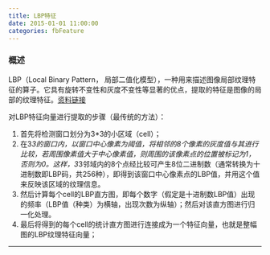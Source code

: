```yaml
---
title: LBP特征
date: 2015-01-01 11:00:00
categories: fbFeature
---
```


<script type="text/javascript" src="http://cdn.mathjax.org/mathjax/latest/MathJax.js?config=default"></script>

<!--<img src="http://latex.codecogs.com/gif.latex? a^{i}"/>
<center><img src="{{ site.baseurl }}/images/pdBase/svm_smo1.png"></center>-->

### 概述

   LBP（Local Binary Pattern， 局部二值化模型），一种用来描述图像局部纹理特征的算子。它具有旋转不变性和灰度不变性等显著的优点，提取的特征是图像的局部的纹理特征。[资料链接](http://blog.csdn.net/quincuntial/article/details/50541815)

   对LBP特征向量进行提取的步骤（最传统的方法）：

1. 首先将检测窗口划分为3*3的小区域（cell）；
2. 在3*3的窗口内，以窗口中心像素为阈值，将相邻的8个像素的灰度值与其进行比较，若周围像素值大于中心像素值，则周围的该像素点的位置被标记为1，否则为0。这样，3*3邻域内的8个点经比较可产生8位二进制数（通常转换为十进制数即LBP码，共256种），即得到该窗口中心像素点的LBP值，并用这个值来反映该区域的纹理信息。
3. 然后计算每个cell的LBP直方图，即每个数字（假定是十进制数LBP值）出现的频率（LBP值（种类）为横轴，出现次数为纵轴）；然后对该直方图进行归一化处理。
4. 最后将得到的每个cell的统计直方图进行连接成为一个特征向量，也就是整幅图的LBP纹理特征向量；

------------------------------------------------------------------------------
